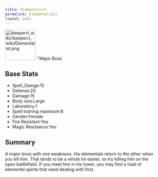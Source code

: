 ```yaml
---
title: Elementalist
permalink: Elementalist/
layout: wiki
---
```


<img src="/keeperrl_wiki//keeperrl_wiki/Elementalist.png" title="fig:/keeperrl_wiki//keeperrl_wiki/Elementalist.png" alt="/keeperrl_wiki//keeperrl_wiki/Elementalist.png" width="100" />
''Major Boss

Base Stats
----------

-   Spell\_Damge:15
-   Defense:20
-   Damage:15
-   Body size:Large
-   Laboratory:1
-   Spell training maximum:9
-   Gender:Female
-   Fire Resistant:Yes
-   Magic Resistance:Yes

Summary
-------

A major boss with one weakness. His elementals return to the ether when
you kill him. That tends to be a whole lot easier, so try killing him on
the open battlefield. If you meet him in his tower, you may find a load
of elemental spirits that need dealing with first.
